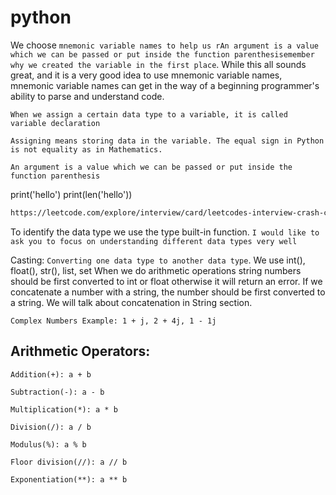 # python

We choose `mnemonic variable names to help us rAn argument is a value which we can be passed or put inside the function parenthesisemember why we created the variable in the first place`. While this all sounds great, and it is a very good idea to use mnemonic variable names, mnemonic variable names can get in the way of a beginning programmer's ability to parse and understand code.

`When we assign a certain data type to a variable, it is called variable declaration`

`Assigning means storing data in the variable. The equal sign in Python is not equality as in Mathematics.`

`An argument is a value which we can be passed or put inside the function parenthesis`

print('hello')
print(len('hello'))


```sh
https://leetcode.com/explore/interview/card/leetcodes-interview-crash-course-data-structures-and-algorithms/703/arraystrings/
```


To identify the data type we use the type built-in function. `I would like to ask you to focus on understanding different data types very well`


Casting: `Converting one data type to another data type`. We use int(), float(), str(), list, set When we do arithmetic operations string numbers should be first converted to int or float otherwise it will return an error. If we concatenate a number with a string, the number should be first converted to a string. We will talk about concatenation in String section.


`Complex Numbers Example: 1 + j, 2 + 4j, 1 - 1j`

## Arithmetic Operators:
``
Addition(+): a + b
``

``
Subtraction(-): a - b
``

``
Multiplication(*): a * b
``

``
Division(/): a / b
``

``
Modulus(%): a % b
``

``
Floor division(//): a // b
``

``
Exponentiation(**): a ** b
``
